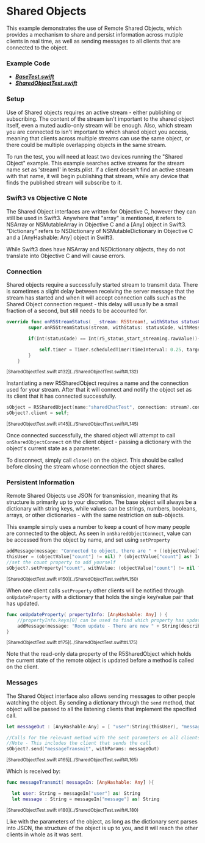 # Shared Objects

This example demonstrates the use of Remote Shared Objects, which provides a mechanism to share and persist information across mutiple clients in real time, as well as sending messages to all clients that are connected to the object.

### Example Code
- ***[BaseTest.swift](../BaseTest.swift)***
- ***[SharedObjectTest.swift](SharedObjectTest.swift)***

### Setup
Use of Shared objects requires an active stream - either publishing or subscribing. The content of the stream isn't important to the shared object itself, even a muted audio-only stream will be enough. Also, which stream you are connected to isn't important to which shared object you access, meaning that clients across multiple streams can use the same object, or there could be multiple overlapping objects in the same stream.

To run the test, you will need at least two devices running the "Shared Object" example. This example searches active streams for the stream name set as 'stream1' in tests.plist. If a client doesn't find an active stream with that name, it will begin publishing that stream, while any device that finds the published stream will subscribe to it.

### Swift3 vs Objective C Note
The Shared Object interfaces are written for Objective C, however they can still be used in Swift3. Anywhere that "array" is mentioned, it refers to NSArray or NSMutableArray in Objective C and a [Any] object in Swift3. "Dictionary" refers to NSDictionary of NSMutableDictionary in Objective C and a [AnyHashable: Any] object in Swift3.

While Swift3 does have NSArray and NSDictionary objects, they do not translate into Objective C and will cause errors.

### Connection
Shared objects require a successfully started stream to transmit data. There is sometimes a slight delay between receiving the server message that the stream has started and when it will accept connection calls such as the Shared Object connection request - this delay will usually be a small fraction of a second, but still needs to be accounted for.

```Swift
override func onR5StreamStatus( _ stream: R5Stream!, withStatus statusCode: Int32, withMessage msg: String!) {
        super.onR5StreamStatus(stream, withStatus: statusCode, withMessage: msg)

        if(Int(statusCode) == Int(r5_status_start_streaming.rawValue)){

            self.timer = Timer.scheduledTimer(timeInterval: 0.25, target: self, selector: #selector(SOConnect), userInfo: nil, repeats: false)
        }
    }
```
<sup>
[SharedObjectTest.swift #132](../SharedObjectTest.swift#L132)
</sup>

Instantiating a new R5SharedObject requires a name and the connection used for your stream. After that it will connect and notify the object set as its client that it has connected successfully.

```Swift
sObject = R5SharedObject(name:"sharedChatTest", connection: stream?.connection);
sObject?.client = self;
```
<sup>
[SharedObjectTest.swift #145](../SharedObjectTest.swift#L145)
</sup>

Once connected successfully, the shared object will attempt to call `onSharedObjectConnect` on the client object - passing a dictionary with the object's current state as a parameter.

To disconnect, simply call `close()` on the object. This should be called before closing the stream whose connection the object shares.

### Persistent Information
Remote Shared Objects use JSON for transmission, meaning that its structure is primarily up to your discretion. The base object will always be a dictionary with string keys, while values can be strings, numbers, booleans, arrays, or other dictionaries - with the same restriction on sub-objects.

This example simply uses a number to keep a count of how many people are connected to the object. As seen in `onSharedObjectConnect`, value can be accessed from the object by name, and set using `setProperty`

```Swift
addMessage(message: "Connected to object, there are " + ((objectValue["count"] != nil) ? String(describing: objectValue["count"]) : "no") + " other people connected");
thisUser = (objectValue["count"] != nil) ? (objectValue["count"] as! Int) + 1 : 1;
//set the count property to add yourself
sObject?.setProperty("count", withValue: (objectValue["count"] != nil ? (objectValue["count"] as! Int) + 1 : 1) as NSNumber)
```
<sup>
[SharedObjectTest.swift #150](../SharedObjectTest.swift#L150)
</sup>

When one client calls `setProperty` other clients will be notified through `onUpdateProperty` with a dictionary that holds the single key/value pair that has updated.

```Swift
func onUpdateProperty( propertyInfo: [AnyHashable: Any] ) {
    //propertyInfo.keys[0] can be used to find which property has updated.
    addMessage(message: "Room update - There are now " + String(describing: propertyInfo["count"]) + " users")
}
```
<sup>
[SharedObjectTest.swift #175](../SharedObjectTest.swift#L175)
</sup>

Note that the read-only data property of the R5SharedObject which holds the current state of the remote object is updated before a method is called on the client.

### Messages
The Shared Object interface also allows sending messages to other people watching the object. By sending a dictionary through the `send` method, that object will be passed to all the listening clients that implement the specified call.

```Swift
let messageOut : [AnyHashable:Any] = [ "user":String(thisUser), "message":(chatInuput?.text)! ]

//Calls for the relevant method with the sent parameters on all clients listening to the shared object
//Note - This includes the client that sends the call
sObject?.send("messageTransmit", withParams: messageOut)
```
<sup>
[SharedObjectTest.swift #165](../SharedObjectTest.swift#L165)
</sup>

Which is received by:

```Swift
func messageTransmit( messageIn: [AnyHashable: Any] ){

  let user: String = messageIn["user"] as! String
  let message : String = messageIn["message"] as! String
```
<sup>
[SharedObjectTest.swift #180](../SharedObjectTest.swift#L180)
</sup>

Like with the parameters of the object, as long as the dictionary sent parses into JSON, the structure of the object is up to you, and it will reach the other clients in whole as it was sent.
